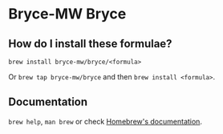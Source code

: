 # Bryce-MW Bryce

## How do I install these formulae?

`brew install bryce-mw/bryce/<formula>`

Or `brew tap bryce-mw/bryce` and then `brew install <formula>`.

## Documentation

`brew help`, `man brew` or check [Homebrew's documentation](https://docs.brew.sh).
